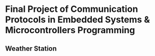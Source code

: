 # Final Project of Communication Protocols in Embedded Systems & Microcontrollers Programming


## Weather Station
